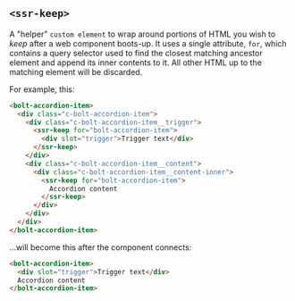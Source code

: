 ## `<ssr-keep>`

A "helper" `custom element` to wrap around portions of HTML you wish to *keep* after a web component boots-up. It uses a single attribute, `for`, which contains a query selector used to find the closest matching ancestor element and append its inner contents to it. All other HTML up to the matching element will be discarded.

For example, this:

```html
<bolt-accordion-item>
  <div class="c-bolt-accordion-item">
    <div class="c-bolt-accordion-item__trigger">
      <ssr-keep for="bolt-accordion-item">
        <div slot="trigger">Trigger text</div>
      </ssr-keep>
    </div>
    <div class="c-bolt-accordion-item__content">
      <div class="c-bolt-accordion-item__content-inner">
        <ssr-keep for="bolt-accordion-item">
          Accordion content
        </ssr-keep>
      </div>
    </div>
  </div>
</bolt-accordion-item>
```

...will become this after the component connects:

```html
<bolt-accordion-item>
  <div slot="trigger">Trigger text</div>
  Accordion content
</bolt-accordion-item>
```
